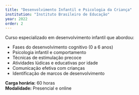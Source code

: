 ```yaml
---
title: "Desenvolvimento Infantil e Psicologia da Criança"
institution: "Instituto Brasileiro de Educação"
year: 2022
order: 2
---
```


Curso especializado em desenvolvimento infantil que abordou:

- Fases do desenvolvimento cognitivo (0 a 6 anos)
- Psicologia infantil e comportamento
- Técnicas de estimulação precoce
- Atividades lúdicas e educativas por idade
- Comunicação efetiva com crianças
- Identificação de marcos de desenvolvimento

**Carga horária:** 60 horas  
**Modalidade:** Presencial e online